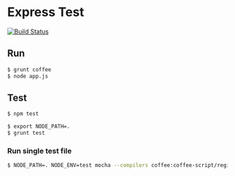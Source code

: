 # Express Test

[![Build Status](https://secure.travis-ci.org/ndruger/node-express-example.png?branch=master)](http://travis-ci.org/ndruger/node-express-example)

## Run

```bash
$ grunt coffee
$ node app.js
```


## Test

```bash
$ npm test
```

```bash
$ export NODE_PATH=.
$ grunt test
```

### Run single test file
```bash
$ NODE_PATH=. NODE_ENV=test mocha --compilers coffee:coffee-script/register [target_file]
```
